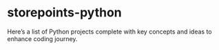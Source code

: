 # storepoints-python
Here’s a list of Python projects complete with key concepts and ideas to enhance coding journey.
